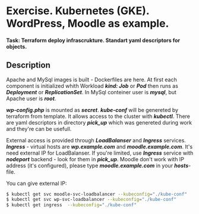 # Exercise. Kubernetes (GKE). WordPress, Moodle as example.

#### Task: Terraform deploy infrascrukture. Standart yaml descriptors for objects. 

## Description
Apache and MySql images is built - Dockerfiles are here.
At first each component is initialized whith Workload ***kind: Job*** or ***Pod*** then runs as ***Deployment*** or ***ReplicationSet***.
In MySql conteiner user is *****mysql*****, but Apache  user is *****root*****.

***wp-config.php*** is mounted as ***secret***.
***kube-conf*** will be genereted by terraform from template. It allows access to the cluster with ***kubectl***. 
There are yaml descriptors in directory ***pick_up*** which was genereted during work and they're can be usefull. 

External access is provided through ***LoadBalanser*** and ***Ingress*** services. 
***Ingress*** - virtual hosts are  ***wp.example.com*** and ***moodle.example.com***.
It's need external IP for LoadBalanser. If you're limited, use ***Ingress*** service with ***nodeport*** backend - look for them in ***pick_up***.
Moodle don't work with IP address (it's configured), please type ***moodle.example.com***  in your ***hosts***-file.

You can give external IP:
```sh
$ kubectl get svc moodle-svc-loadbalancer --kubeconfig="./kube-conf"
$ kubectl get svc wp-svc-loadbalancer --kubeconfig="./kube-conf"
$ kubectl get ingress  --kubeconfig="./kube-conf"
```
